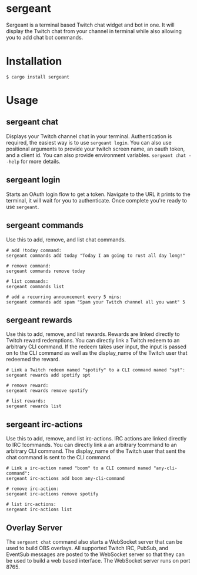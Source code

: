 # sergeant
Sergeant is a terminal based Twitch chat widget and bot in one. It will display the Twitch chat from your channel in terminal while also allowing you to add chat bot commands.

# Installation
```
$ cargo install sergeant
```

# Usage
## sergeant chat
Displays your Twitch channel chat in your terminal. Authentication is required, the easiest way is to use `sergeant login`. You can also use positional arguments to provide your twitch screen name, an oauth token, and a client id. You can also provide environment variables. `sergeant chat --help` for more details.

## sergeant login
Starts an OAuth login flow to get a token. Navigate to the URL it prints to the terminal, it will wait for you to authenticate. Once complete you're ready to use `sergeant`.

## sergeant commands
Use this to add, remove, and list chat commands.
```
# add !today command:
sergeant commands add today "Today I am going to rust all day long!"

# remove command:
sergeant commands remove today

# list commands:
sergeant commands list

# add a recurring announcement every 5 mins:
sergeant commands add spam "Spam your Twitch channel all you want" 5
```
## sergeant rewards
Use this to add, remove, and list rewards. Rewards are linked directly to Twitch reward redemptions. You can directly link a Twitch redeem to an arbitrary CLI command. If the redeem takes user input, the input is passed on to the CLI command as well as the display_name of the Twitch user that redeemed the reward.
```
# Link a Twitch redeem named "spotify" to a CLI command named "spt":
sergeant rewards add spotify spt

# remove reward:
sergeant rewards remove spotify

# list rewards:
sergeant rewards list
```

## sergeant irc-actions
Use this to add, remove, and list irc-actions. IRC actions are linked directly to IRC !commands. You can directly link a an arbitrary !command to an arbitrary CLI command. The display_name of the Twitch user that sent the chat command is sent to the CLI command.
```
# Link a irc-action named "boom" to a CLI command named "any-cli-command":
sergeant irc-actions add boom any-cli-command

# remove irc-action:
sergeant irc-actions remove spotify

# list irc-actions:
sergeant irc-actions list
```

## Overlay Server
The `sergeant chat` command also starts a WebSocket server that can be used to build OBS overlays. All supported Twitch IRC, PubSub, and EventSub messages are posted to the WebSocket server so that they can be used to build a web based interface. The WebSocket server runs on port 8765.
